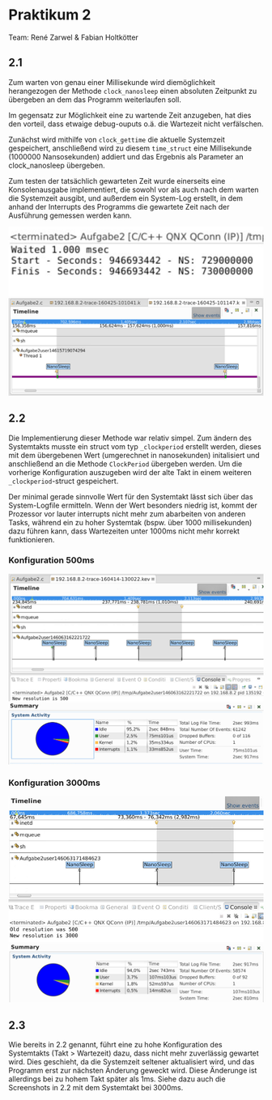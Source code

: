 # Praktikum 2

Team: René Zarwel & Fabian Holtkötter

## 2.1

Zum warten von genau einer Millisekunde wird diemöglichkeit herangezogen der Methode `clock_nanosleep` einen absoluten Zeitpunkt zu übergeben
an dem das Programm weiterlaufen soll.

Im gegensatz zur Möglichkeit eine zu wartende Zeit anzugeben, hat dies den vorteil, dass etwaige debug-ouputs o.ä. die Wartezeit nicht verfälschen.

Zunächst wird mithilfe von `clock_gettime` die aktuelle Systemzeit gespeichert,
anschließend wird zu diesem `time_struct` eine Millisekunde (1000000 Nansosekunden) addiert und das Ergebnis als Parameter an clock_nanosleep übergeben.

Zum testen der tatsächlich gewarteten Zeit wurde einerseits eine Konsolenausgabe implementiert,
die sowohl vor als auch nach dem warten die Systemzeit ausgibt, und außerdem ein System-Log erstellt,
in dem anhand der Interrupts des Programms die gewartete Zeit nach der Ausführung gemessen werden kann.

![Programmausgabe](images/Aufgabe2.1_screencap_output.PNG)
![Systemlog-Messung](images/Aufgabe2.1_screencap_log.PNG)

## 2.2

Die Implementierung dieser Methode war relativ simpel. Zum ändern des Systemtakts musste ein struct vom typ `_clockperiod` erstellt werden,
dieses mit dem übergebenen Wert (umgerechnet in nanosekunden) initalisiert und anschließend an die Methode `ClockPeriod` übergeben werden.
Um die vorherige Konfiguration auszugeben wird der alte Takt in einem weiteren `_clockperiod`-struct gespeichert.

Der minimal gerade sinnvolle Wert für den Systemtakt lässt sich über das System-Logfile ermitteln.
Wenn der Wert besonders niedrig ist, kommt der Prozessor vor lauter interrupts nicht mehr zum abarbeiten von anderen Tasks,
während ein zu hoher Systemtak (bspw. über 1000 millisekunden) dazu führen kann, dass Wartezeiten unter 1000ms nicht mehr korrekt funktionieren.

### Konfiguration 500ms
![Systemlog des Ticker-Programms aus Aufgabe 2.1](images/Aufgabe2.2_screencap_500ms.PNG)
![CPU-Auslastung](images/Aufgabe2.2_screencap_500ms_summary.PNG)

### Konfiguration 3000ms
![Systemlog des Ticker-Programms aus Aufgabe 2.1](images/Aufgabe2.2_screencap_3000ms.PNG)
![CPU-Auslastung](images/Aufgabe2.2_screencap_3000ms_summary.PNG)

## 2.3

Wie bereits in 2.2 genannt, führt eine zu hohe Konfiguration des Systemtakts (Takt > Wartezeit) dazu,
dass nicht mehr zuverlässig gewartet wird. Dies geschieht, da die Systemzeit seltener aktualisiert wird, 
und das Programm erst zur nächsten Änderung geweckt wird. Diese Änderunge ist allerdings bei zu hohem Takt später als 1ms.
Siehe dazu auch die Screenshots in 2.2 mit dem Systemtakt bei 3000ms.